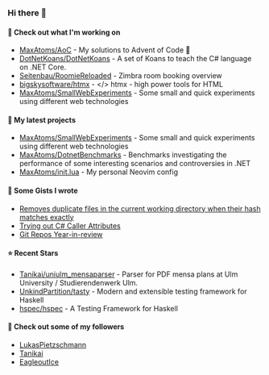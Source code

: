 ### Hi there 👋

#### 👷 Check out what I'm working on

- [MaxAtoms/AoC](https://github.com/MaxAtoms/AoC) - My solutions to Advent of Code 🎄
- [DotNetKoans/DotNetKoans](https://github.com/DotNetKoans/DotNetKoans) - A set of Koans to teach the C# language on .NET Core.
- [Seitenbau/RoomieReloaded](https://github.com/Seitenbau/RoomieReloaded) - Zimbra room booking overview
- [bigskysoftware/htmx](https://github.com/bigskysoftware/htmx) - &lt;/&gt; htmx - high power tools for HTML
- [MaxAtoms/SmallWebExperiments](https://github.com/MaxAtoms/SmallWebExperiments) - Some small and quick experiments using different web technologies

#### 🌱 My latest projects

- [MaxAtoms/SmallWebExperiments](https://github.com/MaxAtoms/SmallWebExperiments) - Some small and quick experiments using different web technologies
- [MaxAtoms/DotnetBenchmarks](https://github.com/MaxAtoms/DotnetBenchmarks) - Benchmarks investigating the performance of some interesting scenarios and controversies in .NET
- [MaxAtoms/init.lua](https://github.com/MaxAtoms/init.lua) - My personal Neovim config

#### 📓 Some Gists I wrote

- [Removes duplicate files in the current working directory when their hash matches exactly](https://gist.github.com/adb1a103726545c84d591b7be5eec134)
- [Trying out C# Caller Attributes](https://gist.github.com/9b9f14f7bab6d7ed7a64316d211d5f5d)
- [Git Repos Year-in-review](https://gist.github.com/2586ee55c017c56db698a939220717a1)

#### ⭐ Recent Stars

- [Tanikai/uniulm_mensaparser](https://github.com/Tanikai/uniulm_mensaparser) - Parser for PDF mensa plans at Ulm University / Studierendenwerk Ulm.
- [UnkindPartition/tasty](https://github.com/UnkindPartition/tasty) - Modern and extensible testing framework for Haskell
- [hspec/hspec](https://github.com/hspec/hspec) - A Testing Framework for Haskell

#### 👯 Check out some of my followers

- [LukasPietzschmann](https://github.com/LukasPietzschmann)
- [Tanikai](https://github.com/Tanikai)
- [EagleoutIce](https://github.com/EagleoutIce)
